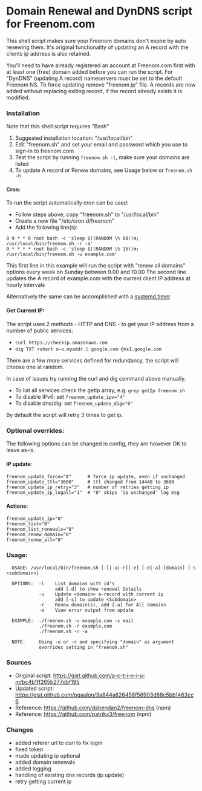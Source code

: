 # Domain Renewal and DynDNS script for Freenom.com

This shell script makes sure your Freenom domains don't expire by auto renewing them.
It's original functionality of updating an A record with the clients ip address is also retained.

You'll need to have already registered an account at Freenom.com first with at least one (free) domain added before you can run the script.
For "DynDNS" (updating A record) nameservers must be set to the default Freenom NS. To force updating remove "freenom.ip" file.
A records are now added without replacing exiting record, if the record already exists it is modified. 

### Installation

Note that this shell script requires "Bash"

1) Suggested installation location: "/usr/local/bin"
2) Edit "freenom.sh" and set your email and password which you use to sign-in to freenom.com
3) Test the script by running `freenom.sh -l`, make sure your domains are listed
4) To update A record or Renew domains, see Usage below or `freenom.sh -h`  

#### Cron:

To run the script automatically cron can be used:

- Follow steps above, copy "freenom.sh" to "/usr/local/bin"
- Create a new file "/etc/cron.d/freenom"
- Add the following line(s):

```
0 9 * * 0 root bash -c 'sleep $((RANDOM \% 60))m; /usr/local/bin/freenom.sh -r -a' 
0 * * * * root bash -c 'sleep $((RANDOM \% 15))m; /usr/local/bin/freenom.sh -u example.com'
```

This first line in this example will run the script with "renew all domains" options every week on Sunday between 9.00 and 10.00
The second line updates the A record of example.com with the current client IP address at hourly intervals

Alternatively the same can be accomplished with a [systemd.timer](https://www.freedesktop.org/software/systemd/man/systemd.timer.html)

#### Get Current IP:

The script uses 2 methods - HTTP  and DNS - to get your IP address from a number of public services:
  - `curl https://checkip.amazonaws.com`
  - `dig TXT +short o-o.myaddr.l.google.com @ns1.google.com`

There are a few more services defined for redundancy, the script will choose one at random.

In case of issues try running the curl and dig command above manually.
 - To list all services check the getIp array, e.g. `grep getIp freenom.sh`
 - To disable IPv6: set `freenom_update_ipv="4"`
 - To disable dns/dig: set `freenom_update_dig="0"`

By default the script will retry 3 times to get ip.

### Optional overrides:

The following options can be changed in config, they are however OK to leave as-is.

#### IP update:

```
freenom_update_force="0"      # force ip update, even if unchanged
freenom_update_ttl="3600"     # ttl changed from 14440 to 3600
freenom_update_ip_retry="3"   # number of retries getting ip
freenom_update_ip_logall="1"  # "0" skips 'ip unchanged' log msg
```

#### Actions:

```
freenom_update_ip="0"
freenom_list="0"
freenom_list_renewals="0"
freenom_renew_domain="0"
freenom_renew_all="0"
```

### Usage:

```
  USAGE: /usr/local/bin/freenom.sh [-l|-u|-r][-e] [-d|-a] [domain] [-s <subdomain>]

  OPTIONS:  -l    List domains with id's
                  add [-d] to show renewal Details
            -u    Update <domain> a-record with current ip
                  add [-s] to update <Subdomain>
            -r    Renew domain(s), add [-a] for All domains
            -e    View error output from update

  EXAMPLE:  ./freenom.sh -u example.com -s mail
            ./freenom.sh -r example.com
            ./freenom.sh -r -a

  NOTE:     Using -u or -r and specifying "domain" as argument
            overrides setting in "freenom.sh"
```

### Sources 

- Original script: https://gist.github.com/a-c-t-i-n-i-u-m/bc4b1ff265b277dbf195
- Updated script: https://gist.github.com/pgaulon/3a844a626458f56903d88c5bb1463cc6
- Reference: https://github.com/dabendan2/freenom-dns (npm)
- Reference: https://github.com/patrikx3/freenom  (npm)

### Changes

- added referer url to curl to fix login
- fixed token
- made updating ip optional
- added domain renewals
- added logging
- handling of existing dns records (ip update)
- retry getting current ip


